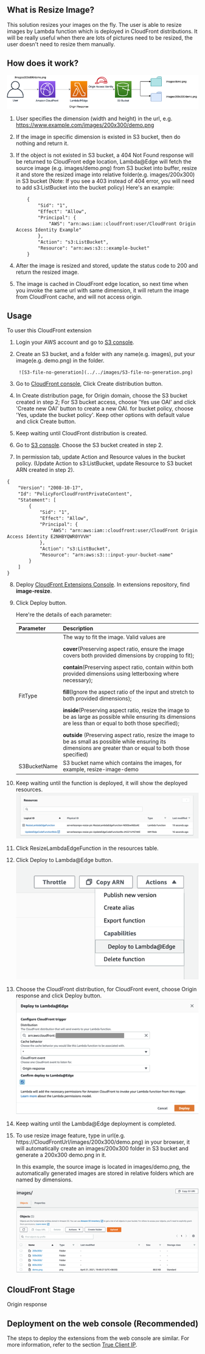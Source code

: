 ## What is Resize Image?
This solution resizes your images on the fly. The user is able to resize images by Lambda function which is deployed in CloudFront distributions. It will be really useful when there are lots of pictures need to be resized, the user doesn't need to resize them manually.

## How does it work?

![image-resize](../../images/resize-image.png)


1. User specifies the dimension (width and height) in the url, e.g. https://www.example.com/images/200x300/demo.png

2. If the image in specific dimension is existed in S3 bucket, then do nothing and return it.
   
3. If the object is not existed in S3 bucket, a 404 Not Found response will be returned to CloudFront edge location, Lambda@Edge will fetch the source image (e.g. images/demo.png) from S3 bucket into buffer, resize it and store the resized image into relative folder(e.g. images/200x300) in S3 bucket
  (Note: If you see a 403 instead of 404 error, you will need to add s3:ListBucket into the bucket policy)
    Here's an example:
    ```
        {
            "Sid": "1",
            "Effect": "Allow",
            "Principal": {
                "AWS": "arn:aws:iam::cloudfront:user/CloudFront Origin Access Identity Example"
            },
            "Action": "s3:ListBucket",
            "Resource": "arn:aws:s3:::example-bucket"
        }
    ```

   
4. After the image is resized and stored, update the status code to 200 and return the resized image.
   
5. The image is cached in CloudFront edge location, so next time when you invoke the same url with same dimension, it will return the image from CloudFront cache, and will not access origin.

## Usage

To user this CloudFront extension

1. Login your AWS account and go to [S3 console](https://s3.console.aws.amazon.com/s3/home).

2. Create an S3 bucket, and a folder with any name(e.g. images), put your image(e.g. demo.png) in the folder.

        ![S3-file-no-generation](../../images/S3-file-no-generation.png)

3. Go to [CloudFront console](https://us-east-1.console.aws.amazon.com/cloudfront/), Click Create distribution button.

4. In Create distribution page, for Origin domain, choose the S3 bucket created in step 2; For S3 bucket access, choose 'Yes use OAI' and click 'Create new OAI' button to create a new OAI. for bucket policy, choose 'Yes, update the bucket policy'. Keep other options with default value and click Create button.

5. Keep waiting until CloudFront distribution is created.

6. Go to [S3 console](https://s3.console.aws.amazon.com/s3/home). Choose the S3 bucket created in step 2.

7. In permission tab, update Action and Resource values in the bucket policy. (Update Action to s3:ListBucket, update Resource to S3 bucket ARN created in step 2).

```
{
    "Version": "2008-10-17",
    "Id": "PolicyForCloudFrontPrivateContent",
    "Statement": [
        {
            "Sid": "1",
            "Effect": "Allow",
            "Principal": {
                "AWS": "arn:aws:iam::cloudfront:user/CloudFront Origin Access Identity E2NHBYQWR0YVVH"
            },
            "Action": "s3:ListBucket",
            "Resource": "arn:aws:s3:::input-your-bucket-name"
        }
    ]
}
```


8. Deploy [CloudFront Extensions Console](../deployment.md). In extensions repository, find **image-resize**.

9. Click Deploy button.

      Here're the details of each parameter:

      | Parameter | Description |
      |  ----  | ----  | 
      | FitType | The way to fit the image. Valid values are </p><b>cover</b>(Preserving aspect ratio, ensure the image covers both provided dimensions by cropping to fit); </p><b>contain</b>(Preserving aspect ratio, contain within both provided dimensions using letterboxing where necessary); </p><b>fill</b>(Ignore the aspect ratio of the input and stretch to both provided dimensions); </p><b>inside</b>(Preserving aspect ratio, resize the image to be as large as possible while ensuring its dimensions are less than or equal to both those specified); </p><b>outside</b> (Preserving aspect ratio, resize the image to be as small as possible while ensuring its dimensions are greater than or equal to both those specified) |
      | S3BucketName | S3 bucket name which contains the images, for example, resize-image-demo |

10. Keep waiting until the function is deployed, it will show the deployed resources.
  ![res](../../images/res.png)
11. Click ResizeLambdaEdgeFunction in the resources table.
12. Click Deploy to Lambda@Edge button.
  ![lambda_deploy](../../images/lambda_deploy.png)

13. Choose the CloudFront distribution, for CloudFront event, choose Origin response and click Deploy button.
  ![deploy_details](../../images/deploy_details.png)

14. Keep waiting until the Lambda@Edge deployment is completed.

15. To use resize image feature, type in url(e.g. https://CloudFrontUrl/images/200x300/demo.png) in your browser, it will automatically create an images/200x300 folder in S3 bucket and generate a 200x300 demo.png in it.

      In this example, the source image is located in images/demo.png, the automatically generated images are stored in relative folders which are named by dimensions.

      <img src='../../images/S3-file.png'>



## CloudFront Stage
Origin response

## Deployment on the web console (Recommended)

The steps to deploy the extensions from the web console are similar. For more information, refer to the section [True Client IP](true-client-ip.md).
































  




